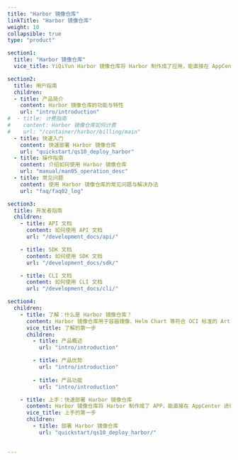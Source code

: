 ```yaml
---
title: "Harbor 镜像仓库"
linkTitle: "Harbor 镜像仓库"
weight: 10
collapsible: true
type: "product"

section1:
  title: "Harbor 镜像仓库"
  vice_title: YiQiYun Harbor 镜像仓库将 Harbor 制作成了应用，能直接在 AppCenter 进行一键部署，并提供了一个高可用、高安全、高性能的镜像仓库方案。

section2:
  title: 用户指南
  children:
  - title: 产品简介
    content: Harbor 镜像仓库的功能与特性
    url: "intro/introduction"
#  - title: 计费指南
#    content: Harbor 镜像仓库如何计费
#    url: "/container/harbor/billing/main"
  - title: 快速入门
    content: 快速部署 Harbor 镜像仓库
    url: "quickstart/qs10_deploy_harbor"
  - title: 操作指南
    content: 介绍如何使用 Harbor 镜像仓库
    url: "manual/man05_operation_desc"
  - title: 常见问题
    content: 使用 Harbor 镜像仓库的常见问题与解决办法
    url: "faq/faq02_log"

section3:
  title: 开发者指南
  children:
    - title: API 文档
      content: 如何使用 API 文档
      url: "/development_docs/api/"

    - title: SDK 文档
      content: 如何使用 SDK 文档
      url: "/development_docs/sdk/"

    - title: CLI 文档
      content: 如何使用 CLI 文档
      url: "/development_docs/cli/"

section4:
  children:
    - title: 了解：什么是 Harbor 镜像仓库？
      content: Harbor 镜像仓库用于容器镜像、Helm Chart 等符合 OCI 标准的 Artifact 的安全托管及高效分发。
      vice_title: 了解的第一步
      children:
        - title: 产品概述
          url: "intro/introduction"

        - title: 产品优势
          url: "intro/introduction"
        
        - title: 产品功能
          url: "intro/introduction"

    - title: 上手：快速部署 Harbor 镜像仓库
      content: Harbor 镜像仓库将 Harbor 制作成了 APP，能直接在 AppCenter 进行一键部署。
      vice_title: 上手的第一步
      children:
        - title: 部署 Harbor 镜像仓库
          url: "quickstart/qs10_deploy_harbor/"  
   

---
```


